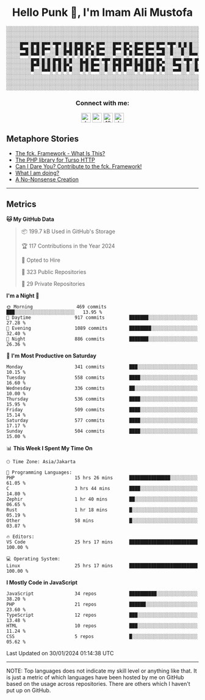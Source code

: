 <h1 align="center">Hello Punk 👋, I'm Imam Ali Mustofa</h1>

```shell
░░░░░░░░░░░░░░░░░░░░░░░░░░░░░░░░░░░░░░░░░░░░░░░░░░░░░░░░░░░░░░░░░░░░░░░░░░░░░░░░░░░░░░░░░░░░░░░░░░░░░░░░░░░░░░░░░░
░░░░░░░░░░░░░░░░░░░░░░░░░░░░░░░░░░░░░░░░░░░░░░░░░░░░░░░░░░░░░░░░░░░░░░░░░░░░░░░░░░░░░░░░░░░░░░░░░░░░░░░░░░░░░░░░░░
░░░░░░░░░░░░░░░░░░░░░░░░░░░░░░░░░░░░░░░░░░░░░░░░░░░░░░░░░░░░░░░░░░░░░░░░░░░░░░░░░░░░░░░░░░░░░░░░░░░░░░░░░░░░░░░░░░
░░░░░█▀▀░█▀█░█▀▀░▀█▀░█░█░█▀█░█▀▄░█▀▀░░░█▀▀░█▀▄░█▀▀░█▀▀░█▀▀░▀█▀░█░█░█░░░█▀▀░░░█▀▀░█▀█░█▀▀░▀█▀░█▀█░█▀▀░█▀▀░█▀▄░░░░░░
░░░░░▀▀█░█░█░█▀▀░░█░░█▄█░█▀█░█▀▄░█▀▀░░░█▀▀░█▀▄░█▀▀░█▀▀░▀▀█░░█░░░█░░█░░░█▀▀░░░█▀▀░█░█░█░█░░█░░█░█░█▀▀░█▀▀░█▀▄░░░░░░
░░░░░▀▀▀░▀▀▀░▀░░░░▀░░▀░▀░▀░▀░▀░▀░▀▀▀░░░▀░░░▀░▀░▀▀▀░▀▀▀░▀▀▀░░▀░░░▀░░▀▀▀░▀▀▀░░░▀▀▀░▀░▀░▀▀▀░▀▀▀░▀░▀░▀▀▀░▀▀▀░▀░▀░░░░░░
░░░░░░░░░█▀█░█░█░█▀█░█░█░░░█▄█░█▀▀░▀█▀░█▀█░█▀█░█░█░█▀█░█▀▄░░░█▀▀░▀█▀░█▀█░█▀▄░█░█░▀█▀░█▀▀░█░░░█░░░█▀▀░█▀▄░░░░░░░░░░
░░░░░░░░░█▀▀░█░█░█░█░█▀▄░░░█░█░█▀▀░░█░░█▀█░█▀▀░█▀█░█░█░█▀▄░░░▀▀█░░█░░█░█░█▀▄░░█░░░█░░█▀▀░█░░░█░░░█▀▀░█▀▄░░░░░░░░░░
░░░░░░░░░▀░░░▀▀▀░▀░▀░▀░▀░░░▀░▀░▀▀▀░░▀░░▀░▀░▀░░░▀░▀░▀▀▀░▀░▀░░░▀▀▀░░▀░░▀▀▀░▀░▀░░▀░░░▀░░▀▀▀░▀▀▀░▀▀▀░▀▀▀░▀░▀░░░░░░░░░░
░░░░░░░░░░░░░░░░░░░░░░░░░░░░░░░░░░░░░░░░░░░░░░░░░░░░░░░░░░░░░░░░░░░░░░░░░░░░░░░░░░░░░░░░░░░░░░░░░░░░░░░░░░░░░░░░░░
░░░░░░░░░░░░░░░░░░░░░░░░░░░░░░░░░░░░░░░░░░░░░░░░░░░░░░░░░░░░░░░░░░░░░░░░░░░░░░░░░░░░░░░░░░░░░░░░░░░░░░░░░░░░░░░░░░
░░░░░░░░░░░░░░░░░░░░░░░░░░░░░░░░░░░░░░░░░░░░░░░░░░░░░░░░░░░░░░░░░░░░░░░░░░░░░░░░░░░░░░░░░░░░░░░░░░░░░░░░░░░░░░░░░░
```

<p>
  <h3 align="center">Connect with me:</h3>
  <p align="center">
  <a href="https://dev.to/darkterminal" target="blank"><img align="center" src="https://res.cloudinary.com/practicaldev/image/fetch/s--R9qwOwpC--/c_limit%2Cf_auto%2Cfl_progressive%2Cq_auto%2Cw_880/https://thepracticaldev.s3.amazonaws.com/i/78hs31fax49uwy6kbxyw.png" alt="darkterminal" height="25" width="25" /></a>
  <a href="https://twitter.com/panggilmeiam" target="blank"><img align="center" src="https://raw.githubusercontent.com/rahuldkjain/github-profile-readme-generator/master/src/images/icons/Social/twitter.svg" alt="panggilmeiam" height="25" width="25" /></a>
  <a href="https://stackoverflow.com/users/12439522" target="blank"><img align="center" src="https://raw.githubusercontent.com/rahuldkjain/github-profile-readme-generator/master/src/images/icons/Social/stack-overflow.svg" alt="12439522" height="25" width="25" /></a>
  <a href="https://discordapp.com/users/darkterminal#3172" target="blank"><img align="center" src="https://discord.com/assets/3437c10597c1526c3dbd98c737c2bcae.svg" alt="darkterminal" height="25" width="25" /></a>
  </p>
</p>

## Metaphore Stories
<!-- BLOG-POST-LIST:START -->
- [The fck. Framework - What Is This?](https://dev.to/streetcommunityprogrammer/the-fck-framework-what-is-this-5bbi)
- [The PHP library for Turso HTTP](https://dev.to/darkterminal/the-php-library-for-turso-http-1p47)
- [Can I Dare You? Contribute to the fck. Framework!](https://dev.to/darkterminal/can-i-dare-you-contribute-to-the-fck-framework-4kng)
- [What I am doing?](https://dev.to/darkterminal/what-i-am-doing-20k1)
- [A No-Nonsense Creation](https://dev.to/darkterminal/a-no-nonsense-creation-3m5i)
<!-- BLOG-POST-LIST:END -->

---
## Metrics

<!--START_SECTION:waka-->
**🐱 My GitHub Data** 

> 📦 199.7 kB Used in GitHub's Storage 
 > 
> 🏆 117 Contributions in the Year 2024
 > 
> 💼 Opted to Hire
 > 
> 📜 323 Public Repositories 
 > 
> 🔑 29 Private Repositories 
 > 
**I'm a Night 🦉** 

```text
🌞 Morning                469 commits         ███░░░░░░░░░░░░░░░░░░░░░░   13.95 % 
🌆 Daytime                917 commits         ███████░░░░░░░░░░░░░░░░░░   27.28 % 
🌃 Evening                1089 commits        ████████░░░░░░░░░░░░░░░░░   32.40 % 
🌙 Night                  886 commits         ███████░░░░░░░░░░░░░░░░░░   26.36 % 
```
📅 **I'm Most Productive on Saturday** 

```text
Monday                   341 commits         ███░░░░░░░░░░░░░░░░░░░░░░   10.15 % 
Tuesday                  558 commits         ████░░░░░░░░░░░░░░░░░░░░░   16.60 % 
Wednesday                336 commits         ██░░░░░░░░░░░░░░░░░░░░░░░   10.00 % 
Thursday                 536 commits         ████░░░░░░░░░░░░░░░░░░░░░   15.95 % 
Friday                   509 commits         ████░░░░░░░░░░░░░░░░░░░░░   15.14 % 
Saturday                 577 commits         ████░░░░░░░░░░░░░░░░░░░░░   17.17 % 
Sunday                   504 commits         ████░░░░░░░░░░░░░░░░░░░░░   15.00 % 
```


📊 **This Week I Spent My Time On** 

```text
🕑︎ Time Zone: Asia/Jakarta

💬 Programming Languages: 
PHP                      15 hrs 26 mins      ███████████████░░░░░░░░░░   61.05 % 
C                        3 hrs 44 mins       ████░░░░░░░░░░░░░░░░░░░░░   14.80 % 
Zephir                   1 hr 40 mins        ██░░░░░░░░░░░░░░░░░░░░░░░   06.65 % 
Rust                     1 hr 18 mins        █░░░░░░░░░░░░░░░░░░░░░░░░   05.19 % 
Other                    58 mins             █░░░░░░░░░░░░░░░░░░░░░░░░   03.87 % 

🔥 Editors: 
VS Code                  25 hrs 17 mins      █████████████████████████   100.00 % 

💻 Operating System: 
Linux                    25 hrs 17 mins      █████████████████████████   100.00 % 
```

**I Mostly Code in JavaScript** 

```text
JavaScript               34 repos            ██████████░░░░░░░░░░░░░░░   38.20 % 
PHP                      21 repos            ██████░░░░░░░░░░░░░░░░░░░   23.60 % 
TypeScript               12 repos            ███░░░░░░░░░░░░░░░░░░░░░░   13.48 % 
HTML                     10 repos            ███░░░░░░░░░░░░░░░░░░░░░░   11.24 % 
CSS                      5 repos             █░░░░░░░░░░░░░░░░░░░░░░░░   05.62 % 
```




 Last Updated on 30/01/2024 01:14:38 UTC
<!--END_SECTION:waka-->

---
NOTE: Top languages does not indicate my skill level or anything like that. It is just a metric of which languages have been hosted by me on GitHub based on the usage across repositories. There are others which I haven't put up on GitHub.

